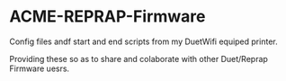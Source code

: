 # ACME-REPRAP-Firmware
Config files andf start and end scripts from my DuetWifi equiped printer.

Providing these so as to share and colaborate with other Duet/Reprap Firmware uesrs.
